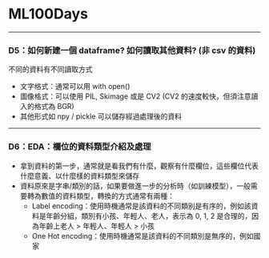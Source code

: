 # ML100Days

---
### D5：如何新建一個 dataframe? 如何讀取其他資料? (非 csv 的資料)
不同的資料有不同讀取方式
- 文字格式：通常可以用 with open()
- 圖像格式：可以使用 PIL, Skimage 或是 CV2 (CV2 的速度較快，但須注意讀入的格式為 BGR)
- 其他形式如 npy / pickle 可以儲存經過處理後的資料

---
### D6：EDA：欄位的資料類型介紹及處理
- 拿到資料的第一步，通常就是看我們有什麼，觀察有什麼欄位，這些欄位代表什麼意義、以什麼樣的資料類型來儲存
- 資料原來是字串/類別的話，如果要做進一步的分析時（如訓練模型），一般需要轉為數值的資料類型，轉換的方式通常有兩種：
    - Label encoding：使用時機通常是該資料的不同類別是有序的，例如該資料是年齡分組，類別有小孩、年輕人、老人，表示為 0, 1, 2 是合理的，因為年齡上老人 > 年輕人、年輕人 > 小孩
    - One Hot encoding：使用時機通常是該資料的不同類別是無序的，例如國家